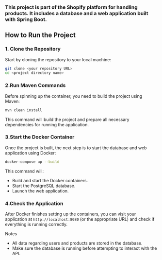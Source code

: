 ### This project is part of the Shopify platform for handling products. It includes a database and a web application built with Spring Boot.

## How to Run the Project

### 1. Clone the Repository

Start by cloning the repository to your local machine:

```bash
git clone <your repository URL>
cd <project directory name>
```
###  2.Run Maven Commands
Before spinning up the container, you need to build the project using Maven:
```bash
mvn clean install
```
This command will build the project and prepare all necessary dependencies for running the application.
### 3.Start the Docker Container
Once the project is built, the next step is to start the database and web application using Docker:
```bash
docker-compose up --build
```
This command will:

- Build and start the Docker containers.
- Start the PostgreSQL database.
- Launch the web application.

### 4.Check the Application
After Docker finishes setting up the containers, you can visit your application at 
```http://localhost:8080``` (or the appropriate URL) and check if everything is running correctly.

Notes
 - All data regarding users and products are stored in the database.
 - Make sure the database is running before attempting to interact with the API.